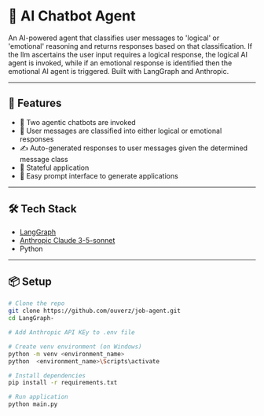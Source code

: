 # 🤖 AI Chatbot Agent

An AI-powered agent that classifies user messages to 'logical' or 'emotional'
reasoning and returns responses based on that classification. 
If the llm ascertains the user input requires a logical response, the logical AI agent is invoked, while
if an emotional response is identified then the emotional AI agent is triggered.
Built with LangGraph and Anthropic.

---

## 🚀 Features

- 📄 Two agentic chatbots are invoked
- 📄 User messages are classified into either logical or emotional responses
- ✍️ Auto-generated responses to user messages given the determined message class 
- 🧠 Stateful application
- 💬 Easy prompt interface to generate applications

---

## 🛠 Tech Stack

- [LangGraph](https://www.langgraph.com/)
- [Anthropic Claude 3-5-sonnet](https://www.anthropic.com/claude)
- Python

---

## 📦 Setup

```bash
# Clone the repo
git clone https://github.com/ouverz/job-agent.git
cd LangGraph-

# Add Anthropic API KEy to .env file

# Create venv environment (on Windows)
python -m venv <environment_name>
python  <environment_name>\Scripts\activate

# Install dependencies
pip install -r requirements.txt

# Run application
python main.py
